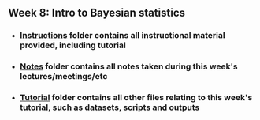 ## Week 8: Intro to Bayesian statistics

- ### [Instructions](Week%2008/Instructions)  folder contains all instructional material provided, including tutorial
- ### [Notes](Week%2008/Notes)   folder contains all notes taken during this week's lectures/meetings/etc
- ### [Tutorial](Week%2008/Tutorial)  folder contains all other files relating to this week's tutorial, such as datasets, scripts and outputs  
